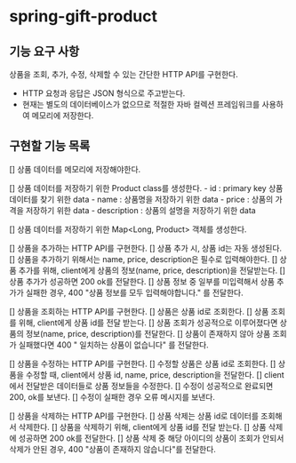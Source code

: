 # spring-gift-product

## 기능 요구 사항
상품을 조회, 추가, 수정, 삭제할 수 있는 간단한 HTTP API를 구현한다.

- HTTP 요청과 응답은 JSON 형식으로 주고받는다.
- 현재는 별도의 데이터베이스가 없으므로 적절한 자바 컬렉션 프레임워크를 사용하여 메모리에 저장한다.

## 구현할 기능 목록

[] 상품 데이터를 메모리에 저장해야한다.

  [] 상품 데이터를 저장하기 위한 Product class를 생성한다.
    - id : primary key 상품 데이터를 찾기 위한 data
    - name : 상품명을 저장하기 위한 data
    - price : 상품의 가격을 저장하기 위한 data
    - description : 상품의 설명을 저장하기 위한 data
    
  [] 상품 데이터를 저장하기 위한 Map<Long, Product> 객체를 생성한다.

[] 상품을 추가하는 HTTP API를 구현한다.
  [] 상품 추가 시, 상품 id는 자동 생성된다.
  [] 상품을 추가하기 위해서는 name, price, description은 필수로 입력해야한다.
  [] 상품 추가를 위해, client에게 상품의 정보(name, price, description)을 전달받는다.
  [] 상품 추가가 성공하면 200 ok를 전달한다.
  [] 상품 정보 중 일부를 미입력해서 상품 추가가 실패한 경우, 400 "상품 정보를 모두 입력해야합니다." 를 전달한다.

[] 상품을 조회하는 HTTP API를 구현한다.
  [] 상품은 상품 id로 조회한다.
  [] 상품 조회를 위해, client에게 상품 id를 전달 받는다.
  [] 상품 조회가 성공적으로 이루어졌다면 상품의 정보(name, price, description)를 전달한다.
  [] 상품이 존재하지 않아 상품 조회가 실패했다면 400 " 일치하는 상품이 없습니다" 를 전달한다.

[] 상품을 수정하는 HTTP API를 구현한다.
  [] 수정할 상품은 상품 id로 조회한다.
  [] 상품을 수정할 때, client에서 상품 id, name, price, description을 전달한다.
  [] client에서 전달받은 데이터들로 상품 정보들을 수정한다.
  [] 수정이 성공적으로 완료되면 200, ok를 보낸다.
  [] 수정이 실패한 경우 오류 메시지를 보낸다.

[] 상품을 삭제하는 HTTP API를 구현한다.
  [] 상품 삭제는 상품 id로 데이터를 조회해서 삭제한다.
  [] 상품을 삭제하기 위해, client에게 상품 id를 전달 받는다.
  [] 상품 삭제에 성공하면 200 ok를 전달한다.
  [] 상품 삭제 중 해당 아이디의 상품이 조회가 안되서 삭제가 안된 경우, 400 "상품이 존재하지 않습니다"를 전달한다.
